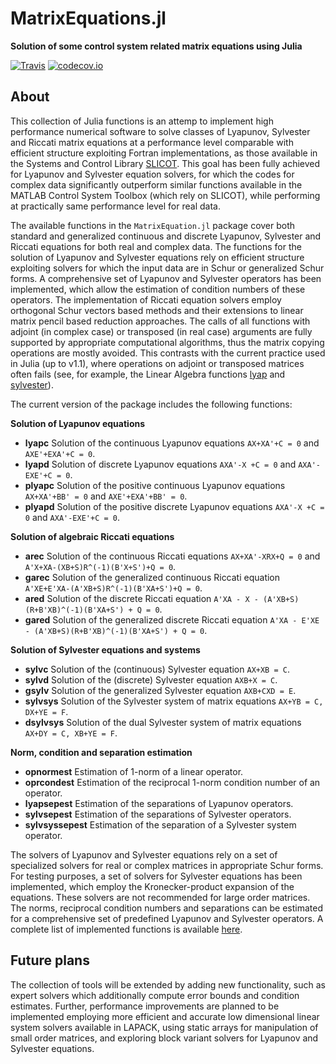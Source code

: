 # MatrixEquations.jl
**Solution of some control system related matrix equations using Julia**

[![Travis](https://travis-ci.com/andreasvarga/MatrixEquations.jl.svg?branch=master)](https://travis-ci.com/andreasvarga/MatrixEquations.jl)
[![codecov.io](https://codecov.io/gh/andreasvarga/MatrixEquations.jl/coverage.svg?branch=master)](https://codecov.io/gh/andreasvarga/MatrixEquations.jl?branch=master)

## About
This collection of Julia functions is an attemp to implement high performance
numerical software to solve classes of Lyapunov, Sylvester and Riccati matrix equations
at a performance level comparable with efficient structure exploiting Fortran implementations, as those available in the Systems and Control Library [SLICOT](http://slicot.org/).
This goal has been fully achieved for Lyapunov and Sylvester equation solvers, for which the
codes for complex data significantly outperform similar functions available in
the MATLAB Control System Toolbox (which rely on SLICOT), while performing at
practically same performance level for real data.

The available functions in the `MatrixEquation.jl` package cover both standard
and generalized continuous and discrete Lyapunov, Sylvester and Riccati equations for both real and complex data. The functions for the solution of Lyapunov and Sylvester equations rely on efficient structure
exploiting solvers for which the input data are in Schur or generalized Schur forms. A comprehensive set of Lyapunov and Sylvester operators has been implemented, which allow the estimation of condition numbers of these operators. The implementation of Riccati equation solvers employ orthogonal Schur vectors
based methods and their extensions to linear matrix pencil based reduction approaches. The calls of all functions with adjoint (in complex case) or transposed (in real case) arguments are fully supported by appropriate computational algorithms, thus the matrix copying operations are mostly avoided.  This contrasts with the current practice used in Julia (up to v1.1), where operations on adjoint or transposed matrices often fails (see, for example, the Linear Algebra functions [lyap](https://docs.julialang.org/en/v1.1/stdlib/LinearAlgebra/#LinearAlgebra.lyap) and [sylvester](https://docs.julialang.org/en/v1.1/stdlib/LinearAlgebra/#LinearAlgebra.sylvester)).   

The current version of the package includes the following functions:


**Solution of Lyapunov equations**
 * **lyapc** 	 Solution of the continuous Lyapunov equations `AX+XA'+C = 0` and `AXE'+EXA'+C = 0`.
 * **lyapd**	 Solution of discrete Lyapunov equations `AXA'-X +C = 0` and `AXA'-EXE'+C = 0`.
 * **plyapc**  Solution of the positive continuous Lyapunov equations `AX+XA'+BB' = 0` and `AXE'+EXA'+BB' = 0`.
 * **plyapd**	 Solution of the positive discrete Lyapunov equations `AXA'-X +C = 0` and `AXA'-EXE'+C = 0`.

 **Solution of algebraic  Riccati equations**
  * **arec**	  Solution of the continuous Riccati equations `AX+XA'-XRX+Q = 0` and
 `A'X+XA-(XB+S)R^(-1)(B'X+S')+Q = 0`.
  * **garec** 	 Solution of the generalized continuous Riccati equation
 `A'XE+E'XA-(A'XB+S)R^(-1)(B'XA+S')+Q = 0`.
 * **ared**	 Solution of the discrete Riccati equation
 `A'XA - X - (A'XB+S)(R+B'XB)^(-1)(B'XA+S') + Q = 0`.
 * **gared**	  Solution of the generalized discrete Riccati equation
 `A'XA - E'XE - (A'XB+S)(R+B'XB)^(-1)(B'XA+S') + Q = 0`.

 **Solution of Sylvester equations and systems**
   * **sylvc**	 Solution of the (continuous) Sylvester equation `AX+XB = C`.
   * **sylvd**	 Solution of the (discrete) Sylvester equation `AXB+X = C`.
   * **gsylv**	 Solution of the generalized Sylvester equation `AXB+CXD = E`.
   * **sylvsys**	 Solution of the Sylvester system of matrix equations `AX+YB = C, DX+YE = F`.
   * **dsylvsys**	 Solution of the dual Sylvester system of matrix equations `AX+DY = C, XB+YE = F`.

   **Norm, condition and separation estimation**
   * **opnormest** Estimation of 1-norm of a linear operator.
   * **oprcondest** Estimation of the reciprocal 1-norm condition number of an operator.
   * **lyapsepest** Estimation of the separations of Lyapunov operators.
   * **sylvsepest** Estimation of the separations of Sylvester operators.
   * **sylvsyssepest** Estimation of the separation of a Sylvester system operator.

The solvers of Lyapunov and Sylvester equations rely on a set of specialized solvers for real or complex matrices in appropriate Schur forms. For testing purposes, a set of solvers for Sylvester equations has been implemented, which employ the Kronecker-product expansion of the equations. These solvers are not recommended for large order matrices. The norms, reciprocal condition numbers and separations can be estimated for a comprehensive set of predefined Lyapunov and Sylvester operators. A complete list of implemented functions is available [here](https://sites.google.com/site/andreasvargacontact/home/software/matrix-equations-in-julia).

## Future plans
The collection of tools will be extended by adding new functionality, such as expert solvers which additionally compute error bounds and condition estimates. Further, performance improvements are planned to be implemented employing more efficient and accurate low dimensional linear system solvers available in LAPACK, using static arrays for manipulation of small order matrices, and exploring block variant solvers for Lyapunov and Sylvester equations.
